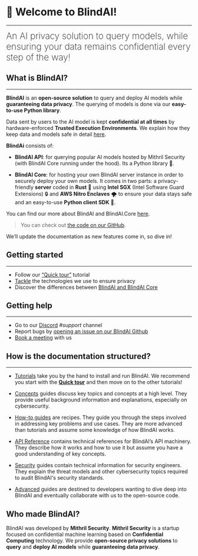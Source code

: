 <meta name="description" content="Discover BlindAI: Open-source AI privacy via Trusted Execution Environments and Python for secure model querying.">

# 👋 Welcome to BlindAI!
________________________________________________________

<font size="5"><span style="font-weight: 200">
An AI privacy solution to query models, while ensuring your data remains confidential every step of the way!
</font></span>

## What is BlindAI?
________________________________________________________

**BlindAI** is an **open-source solution** to query and deploy AI models while **guaranteeing data privacy**. The querying of models is done via our **easy-to-use Python library**.

Data sent by users to the AI model is kept **confidential at all times** by hardware-enforced **Trusted Execution Environments**. We explain how they keep data and models safe in detail [here](docs/getting-started/confidential_computing.md).

**BlindAi** consists of:

- **BlindAI API**: for querying popular AI models hosted by Mithril Security (with BlindAI Core running under the hood). Its a Python library 🐍.

- **BlindAI Core**: for hosting your own BlindAI server instance in order to securely deploy your own models. It comes in two parts: a privacy-friendly **server** coded in **Rust** 🦀 using **Intel SGX** (Intel Software Guard Extensions) 🔒 and **AWS Nitro Enclaves** 🌪️ to ensure your data stays safe and an easy-to-use **Python client SDK** 🐍.

You can find our more about BlindAI and BlindAI.Core [here](docs/getting-started/blindai_structure.md).

> You can check out [the code on our GitHub](https://github.com/mithril-security/blindai/). 

We’ll update the documentation as new features come in, so dive in!

## Getting started
________________________________________________________

- Follow our [“Quick tour”](./docs/getting-started/quick-tour.ipynb) tutorial
- [Tackle](./docs/getting-started/confidential_computing.md) the technologies we use to ensure privacy
- Discover the differences between [BlindAI and BlindAI Core](./docs/getting-started/blindai_structure.md)

## Getting help
________________________________________________________

- Go to our [Discord](https://discord.com/invite/TxEHagpWd4) *#support* channel
- Report bugs by [opening an issue on our BlindAI Github](https://github.com/mithril-security/blindai/issues)
- [Book a meeting](https://calendly.com/contact-mithril-security/15mins?month=2022-11) with us

## How is the documentation structured?
____________________________________________

- [Tutorials](./docs/tutorials/core/installation.md) take you by the hand to install and run BlindAI. We recommend you start with the **[Quick tour](./docs/getting-started/quick-tour.ipynb)** and then move on to the other tutorials!  

- [Concepts](./docs/concepts/BlindAI_Core.md) guides discuss key topics and concepts at a high level. They provide useful background information and explanations, especially on cybersecurity.

- [How-to guides](./docs/how-to-guides/covid_net_confidential.ipynb) are recipes. They guide you through the steps involved in addressing key problems and use cases. They are more advanced than tutorials and assume some knowledge of how BlindAI works.

- [API Reference](https://blindai.mithrilsecurity.io/en/latest/blindai/client.html) contains technical references for BlindAI’s API machinery. They describe how it works and how to use it but assume you have a good understanding of key concepts.

- [Security](./docs/security/remote_attestation/) guides contain technical information for security engineers. They explain the threat models and other cybersecurity topics required to audit BlindAI's security standards.

- [Advanced](./docs/advanced/build-from-sources/client/) guides are destined to developers wanting to dive deep into BlindAI and eventually collaborate with us to the open-source code. 

## Who made BlindAI?

BlindAI was developed by **Mithril Security**. **Mithril Security** is a startup focused on confidential machine learning based on **Confidential Computing** technology. We provide **open-source privacy solutions** to **query** and **deploy AI models** while **guaranteeing data privacy**. 
